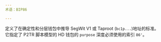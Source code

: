 ```yaml
---
术语：BIP86

---
```

定义了在确定性和分层钱包中推导 SegWit V1 或 Taproot (`bc1p...`)地址的标准。它指定了 P2TR 脚本模型的 HD 钱包的 `purpose` 深度必须使用的索引 `86'`。